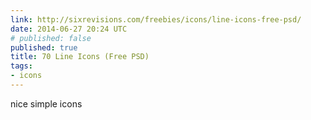 ```yaml
---
link: http://sixrevisions.com/freebies/icons/line-icons-free-psd/
date: 2014-06-27 20:24 UTC
# published: false
published: true
title: 70 Line Icons (Free PSD)
tags:
- icons
---
```


nice simple icons
